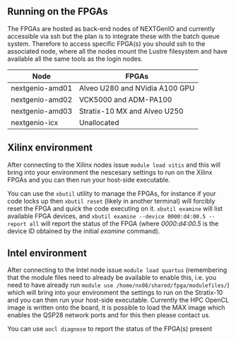 ## Running on the FPGAs

The FPGAs are hosted as back-end nodes of NEXTGenIO and currently accessible via ssh but the plan is to integrate these with the batch queue system. Therefore to access specific FPGA(s) you should ssh to the associated node, where all the nodes mount the Lustre filesystem and have available all the same tools as the login nodes.

| Node  | FPGAs | 
| ------------- | ------------- | 
| nextgenio-amd01  | Alveo U280 and NVidia A100 GPU | 
| nextgenio-amd02  |  VCK5000 and ADM-PA100 | 
| nextgenio-amd03  | Stratix-10 MX  and Alveo U250 | 
| nextgenio-icx | Unallocated |

## Xilinx environment

After connecting to the Xilinx nodes issue `module load vitis` and this will bring into your environment the nescesary settings to run on the Xilinx FPGAs and you can then run your host-side executable.

You can use the `xbutil` utility to manage the FPGAs, for instance if your code locks up then `xbutil reset` (likely in another terminal) will forcibly reset the FPGA and quick the code executing on it. `xbutil examine` will list available FPGA devices, and `xbutil examine --device 0000:d4:00.5 --report all` will report the status of the FPGA (where _0000:d4:00.5_ is the device ID obtained by the initial _examine_ command).

## Intel environment

After connecting to the Intel node issue `module load quartus` (remembering that the module files need to already be available to enable this, i.e. you need to have already run `module use /home/nx08/shared/fpga/modulefiles/`) which will bring into your environment the settings to run on the Stratix-10 and you can then run your host-side executable. Currently the HPC OpenCL image is written onto the board, it is possible to load the MAX image which enables the QSP28 network ports and for this then please contact us.

You can use `aocl diagnose` to report the status of the FPGA(s) present
